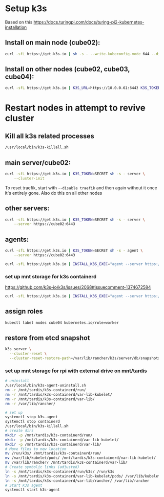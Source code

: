 # Setup k3s
Based on this https://docs.turingpi.com/docs/turing-pi2-kubernetes-installation
## Install on main node (cube02):
    
```bash
curl -sfL https://get.k3s.io | sh -s - --write-kubeconfig-mode 644 --disable servicelb --token SECRET --node-ip 10.0.0.61 --disable-cloud-controller --disable local-storage
```
## Install on other nodes (cube02, cube03, cube04):
    
```bash
curl -sfL https://get.k3s.io | K3S_URL=https://10.0.0.61:6443 K3S_TOKEN=SECRET sh -
```

# Restart nodes in attempt to revive cluster

## Kill all k3s related processes
```bash
/usr/local/bin/k3s-killall.sh
```

## main server/cube02:

```bash
curl -sfL https://get.k3s.io | K3S_TOKEN=SECRET sh -s - server \
    --cluster-init
```

To reset traefik, start with `--disable traefik` and then again without it once it's entirely gone. Also do this on all other nodes

## other servers:

```bash
curl -sfL https://get.k3s.io | K3S_TOKEN=SECRET sh -s - server \
    --server https://cube02:6443
```


## agents:

```bash
curl -sfL https://get.k3s.io | K3S_TOKEN=SECRET sh -s - agent \
    --server https://cube02:6443
```
```bash
curl -sfL https://get.k3s.io | INSTALL_K3S_EXEC="agent --server https://cube02:6443 --token SECRET" sh -s -
```

### set up mnt storage for k3s containerd
https://github.com/k3s-io/k3s/issues/2068#issuecomment-1374672584

```bash
curl -sfL https://get.k3s.io | INSTALL_K3S_EXEC="agent --server https://cube02:6443 --token SECRET --kubelet-arg "root-dir=$KUBELET_DIR"" sh -s -
```

## assign roles
```bash
kubectl label nodes cube04 kubernetes.io/role=worker
```

## restore from etcd snapshot

```bash	
k3s server \
  --cluster-reset \
  --cluster-reset-restore-path=/var/lib/rancher/k3s/server/db/snapshots/etcd-snapshot-cube03-1699182003
```

### set up mnt storage for rpi with external drive on mnt/tardis

```bash
# uninstall
/usr/local/bin/k3s-agent-uninstall.sh
rm -r /mnt/tardis/k3s-containerd/run/
rm -r /mnt/tardis/k3s-containerd/var-lib-kubelet/
rm -r /mnt/tardis/k3s-containerd/var-lib/
rm -r /var/lib/rancher/

# set up
systemctl stop k3s-agent
systemctl stop containerd
/usr/local/bin/k3s-killall.sh
# create dirs
mkdir -p /mnt/tardis/k3s-containerd/run/
mkdir -p /mnt/tardis/k3s-containerd/var-lib-kubelet/
mkdir -p /mnt/tardis/k3s-containerd/var-lib/
# Move files to new location
mv /run/k3s/ /mnt/tardis/k3s-containerd/run/
mv /var/lib/kubelet/pods/ /mnt/tardis/k3s-containerd/var-lib-kubelet/
mv /var/lib/rancher/ /mnt/tardis/k3s-containerd/var-lib/
# Create symbolic links (adjusted)
ln -s /mnt/tardis/k3s-containerd/run/k3s/ /run/k3s
ln -s /mnt/tardis/k3s-containerd/var-lib-kubelet/pods/ /var/lib/kubelet/pods
ln -s /mnt/tardis/k3s-containerd/var-lib/rancher/ /var/lib/rancher
# Start K3s agent
systemctl start k3s-agent
```